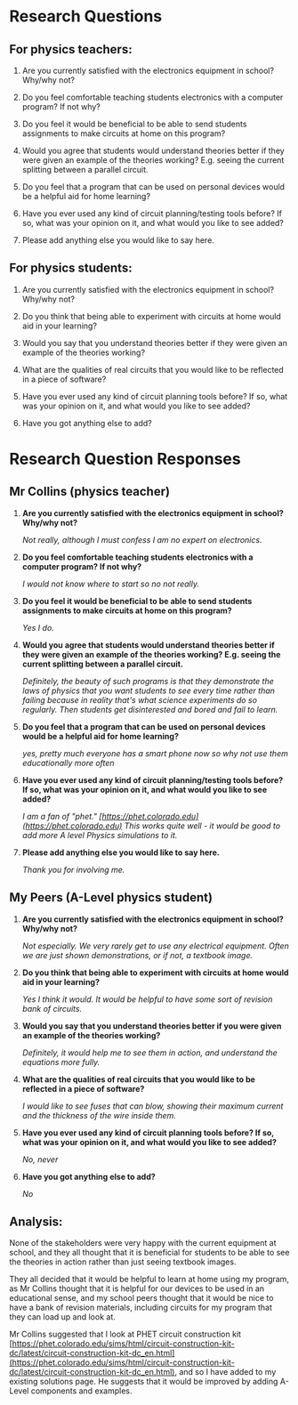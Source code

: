# Research Questions


## For physics teachers:

 1. Are you currently satisfied with the electronics
	equipment in school? Why/why not?

 2. Do you feel comfortable teaching students electronics
	with a computer program? If not why?

 3. Do you feel it would be beneficial to be able to send
	students assignments to make circuits at home on this program?

 4. Would you agree that students would understand theories better
	if they were given an example of the theories working? E.g.
	seeing the current splitting between a parallel circuit.

 5. Do you feel that a program that can be used on personal devices
	would be a helpful aid for home learning?

 6. Have you ever used any kind of circuit planning/testing tools before?
	If so, what was your opinion on it, and what would you like
	to see added?

 7. Please add anything else you would like to say here.


## For physics students:

 1. Are you currently satisfied with the electronics
	equipment in school? Why/why not?

 2. Do you think that being able to experiment
	with circuits at home would aid in your learning?

 3. Would you say that you understand theories better
	if they were given an example of the theories working?

 4. What are the qualities of real circuits that you would
	like to be reflected in a piece of software?

 5. Have you ever used any kind of circuit planning tools before?
	If so, what was your opinion on it, and what would you like
	to see added?

 6. Have you got anything else to add?


# Research Question Responses


## Mr Collins (physics teacher)

 1. **Are you currently satisfied with the electronics
	equipment in school? Why/why not?**

	*Not really, although I must confess I am no expert on electronics.*

 2. **Do you feel comfortable teaching students electronics
	with a computer program? If not why?**

	*I would not know where to start so no not really.*

 3. **Do you feel it would be beneficial to be able to send
	students assignments to make circuits at home on this program?**

	*Yes I do.*

 4. **Would you agree that students would understand theories better
	if they were given an example of the theories working? E.g.
	seeing the current splitting between a parallel circuit.**

	*Definitely, the beauty of such programs is that they demonstrate the
laws of physics that you want students to see every time rather than failing
because in reality that's what science experiments do so regularly. Then students get
disinterested and bored and fail to learn.*

 5. **Do you feel that a program that can be used on personal devices
	would be a helpful aid for home learning?**

	*yes, pretty much everyone has a smart phone now so why not use them educationally more often*

 6. **Have you ever used any kind of circuit planning/testing tools before?
	If so, what was your opinion on it, and what would you like
	to see added?**

	*I am a fan of "phet." [https://phet.colorado.edu](https://phet.colorado.edu) This works quite well -
it would be good to add more A level Physics simulations to it.*

 7. **Please add anything else you would like to say here.**

	*Thank you for involving me.*

## My Peers (A-Level physics student)

 1. **Are you currently satisfied with the electronics
	equipment in school? Why/why not?**

	*Not especially. We very rarely get to use any electrical equipment. Often we
are just shown demonstrations, or if not, a textbook image.*

 2. **Do you think that being able to experiment
	with circuits at home would aid in your learning?**

	*Yes I think it would. It would be helpful to have some sort of
revision bank of circuits.*

 3. **Would you say that you understand theories better
	if you were given an example of the theories working?**

	*Definitely, it would help me to see them in action, and understand the equations more fully.*

 4. **What are the qualities of real circuits that you would
	like to be reflected in a piece of software?**

	*I would like to see fuses that can blow, showing their maximum current and the thickness
of the wire inside them.*

 5. **Have you ever used any kind of circuit planning tools before?
	If so, what was your opinion on it, and what would you like
	to see added?**

	*No, never*

 6. **Have you got anything else to add?**

	*No*


## Analysis:

None of the stakeholders were very happy with the current equipment at school, and they all
thought that it is beneficial for students to be able to see the theories in action rather than
just seeing textbook images.

They all decided that it would be helpful to learn at home using my program, as Mr Collins thought
that it is helpful for our devices to be used in an educational sense, and my school peers thought that
it would be nice to have a bank of revision materials, including circuits for my program that they can
load up and look at.

Mr Collins suggested that I look at PHET circuit construction kit
[https://phet.colorado.edu/sims/html/circuit-construction-kit-dc/latest/circuit-construction-kit-dc_en.html](https://phet.colorado.edu/sims/html/circuit-construction-kit-dc/latest/circuit-construction-kit-dc_en.html),
and so I have added to my existing solutions page. He suggests that it would be improved by adding A-Level
components and examples.
